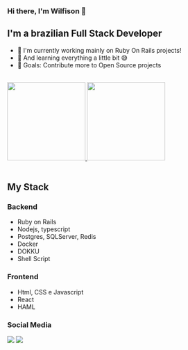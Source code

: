 ### Hi there, I'm Wilfison 👋


## I'm a brazilian Full Stack Developer

- 🔭 I'm currently working mainly on Ruby On Rails projects!
- 🌱 And learning everything a little bit 😅
- 🥅 Goals: Contribute more to Open Source projects

<br/>
<div>
  <a href="https://github.com/wilfison" style="width: 100%;">
    <img height="180em" src="https://github-readme-stats.vercel.app/api?username=wilfison&show_icons=true&theme=dracula&include_all_commits=true&count_private=true&hide_border=true"/>
    <img height="180em" src="https://github-readme-stats.vercel.app/api/top-langs/?username=wilfison&layout=compact&langs_count=7&theme=dracula&hide_border=true""/>
  </a>
</div>

<br/>

## My Stack
### Backend

- Ruby on Rails
- Nodejs, typescript
- Postgres, SQLServer, Redis
- Docker
- DOKKU
- Shell Script

### Frontend
- Html, CSS e Javascript
- React
- HAML

### Social Media
 
<div style="display: block"> 
  <a href="https://instagram.com/wilfison" target="_blank"><img src="https://img.shields.io/badge/-Instagram-%23E4405F?style=for-the-badge&logo=instagram&logoColor=white" target="_blank"></a>
  <a href="https://www.linkedin.com/in/wilfison" target="_blank"><img src="https://img.shields.io/badge/-LinkedIn-%230077B5?style=for-the-badge&logo=linkedin&logoColor=white" target="_blank"></a> 
</div>
